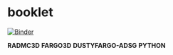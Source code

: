 # booklet

[![Binder](https://mybinder.org/badge_logo.svg)](https://mybinder.org/v2/gh/volodia99/booklet/master)

**RADMC3D**
**FARGO3D**
**DUSTYFARGO-ADSG**
**PYTHON**
